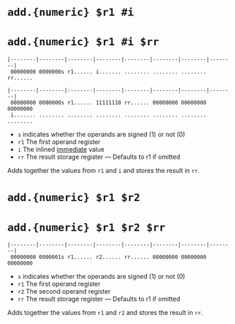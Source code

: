 # `add.{numeric} $r1 #i`

# `add.{numeric} $r1 #i $rr`

    |--------|--------|--------|--------|--------|--------|--------|--------|
     00000000 0000000s r1...... i....... ........ ........ ........ rr......

    |--------|--------|--------|--------|--------|--------|--------|--------|
     00000000 0000000s r1...... 11111110 rr...... 00000000 00000000 00000000
     i....... ........ ........ ........ ........ ........ ........ ........

-   `s` indicates whether the operands are signed (1) or not (0)
-   `r1` The first operand register
-   `i` The inlined [immediate](../datatypes.md#immediates) value
-   `rr` The result storage register &mdash; Defaults to r1 if omitted

Adds together the values from `r1` and `i` and stores the result in `rr`.

# `add.{numeric} $r1 $r2`

# `add.{numeric} $r1 $r2 $rr`

    |--------|--------|--------|--------|--------|--------|--------|--------|
     00000000 0000001s r1...... r2...... rr...... 00000000 00000000 00000000

-   `s` indicates whether the operands are signed (1) or not (0)
-   `r1` The first operand register
-   `r2` The second operand register
-   `rr` The result storage register &mdash; Defaults to r1 if omitted

Adds together the values from `r1` and `r2` and stores the result in `rr`.

